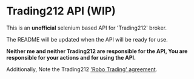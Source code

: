 # Trading212 API (WIP)
This is an **unofficial** selenium based API for 'Trading212' broker. 

The README will be updated when the API will be ready for use.

**Neither me and neither Trading212 are responsible for the API, You are responsible for your actions and for using the API.**

Additionally, Note the Trading212 ['Robo Trading' agreement](https://www.trading212.com/en/robo-trading-agreement).